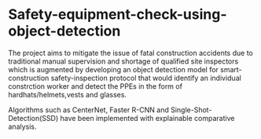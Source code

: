 # Safety-equipment-check-using-object-detection
The project aims to mitigate the issue of fatal construction accidents due to traditional manual supervision and shortage of qualified site inspectors which is augmented by developing an object detection model for smart-construction safety-inspection protocol that would identify an individual constrction worker and detect the PPEs in the form of hardhats/helmets,vests and glasses.

Algorithms such as CenterNet, Faster R-CNN and Single-Shot-Detection(SSD) have been implemented with explainable comparative analysis.
